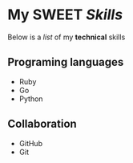 # My __SWEET__ *Skills*

Below is a _list_ of my **technical** skills

## Programing languages
- Ruby
- Go
- Python

## Collaboration
- GitHub
- Git
